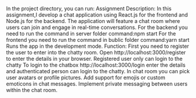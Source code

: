 In the project directory, you can run:
Assignment Description: In this assignment,I develop a chat application using React.js for the frontend and Node.js for the backend.
The application will feature a chat room where users can join and engage in real-time conversations.
For the backend you need to run the command in server folder
command:npm start
For the frontend you need to run the command in bublic folder
command:yarn start
Runs the app in the development mode.
Function:
First you need to register the user to enter into the chatty room.
Open http://localhost:3000/register to enter the details  in your browser.
Registered user only can login to the chatty
To login to the chatbox http://localhost:3000/login enter the details and authenticated person can login to the chatty.
In chat room you can pick user avatars or profile pictures.
Add support for emojis or custom emoticons in chat messages.
Implement private messaging between users within the chat room.
